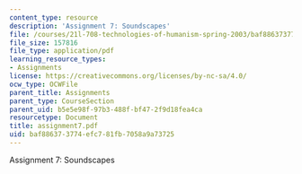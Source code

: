 ```yaml
---
content_type: resource
description: 'Assignment 7: Soundscapes'
file: /courses/21l-708-technologies-of-humanism-spring-2003/baf886373774efc781fb7058a9a73725_assignment7.pdf
file_size: 157816
file_type: application/pdf
learning_resource_types:
- Assignments
license: https://creativecommons.org/licenses/by-nc-sa/4.0/
ocw_type: OCWFile
parent_title: Assignments
parent_type: CourseSection
parent_uid: b5e5e98f-97b3-488f-bf47-2f9d18fea4ca
resourcetype: Document
title: assignment7.pdf
uid: baf88637-3774-efc7-81fb-7058a9a73725
---
```

Assignment 7: Soundscapes